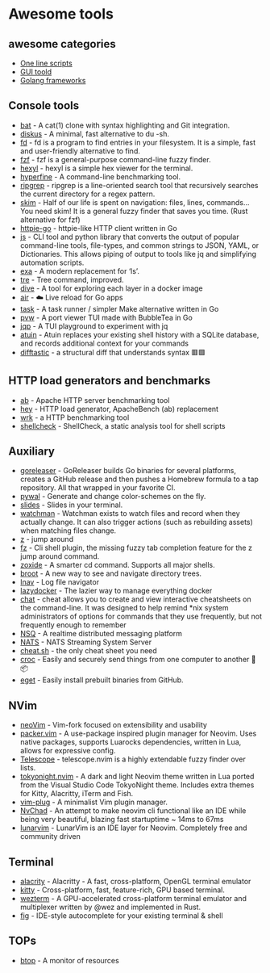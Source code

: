 # Awesome tools

## awesome categories

* [One line scripts](./oneline.md)
* [GUI toold](./gui.md)
* [Golang frameworks](./go_framework.md)

## Console tools

* [bat](https://github.com/sharkdp/bat) - A cat(1) clone with syntax highlighting and Git integration.
* [diskus](https://github.com/sharkdp/diskus) - A minimal, fast alternative to du -sh.
* [fd](https://github.com/sharkdp/fd) - fd is a program to find entries in your filesystem. It is a simple, fast and user-friendly alternative to find.
* [fzf](https://github.com/junegunn/fzf) - fzf is a general-purpose command-line fuzzy finder.
* [hexyl](https://github.com/sharkdp/hexyl) - hexyl is a simple hex viewer for the terminal.
* [hyperfine](https://github.com/sharkdp/hyperfine) - A command-line benchmarking tool.
* [ripgrep](https://github.com/BurntSushi/ripgrep) - ripgrep is a line-oriented search tool that recursively searches the current directory for a regex pattern.
* [skim](https://github.com/lotabout/skim) - Half of our life is spent on navigation: files, lines, commands… You need skim! It is a general fuzzy finder that saves you time. (Rust alternative for fzf)
* [httpie-go](https://github.com/nojima/httpie-go) - httpie-like HTTP client written in Go
* [js](https://github.com/kellyjonbrazil/jc) - CLI tool and python library that converts the output of popular command-line tools, file-types, and common strings to JSON, YAML, or Dictionaries. This allows piping of output to tools like jq and simplifying automation scripts.
* [exa](https://github.com/ogham/exa) - A modern replacement for ‘ls’.
* [tre](https://github.com/dduan/tre) - Tree command, improved.
* [dive](https://github.com/wagoodman/dive) - A tool for exploring each layer in a docker image
* [air](https://github.com/cosmtrek/air) - ☁️ Live reload for Go apps
* [task](https://github.com/go-task/task) - A task runner / simpler Make alternative written in Go
* [pvw](https://github.com/allyring/pvw) - A port viewer TUI made with BubbleTea in Go
* [jqp](https://github.com/noahgorstein/jqp) - A TUI playground to experiment with jq
* [atuin](https://github.com/ellie/atuin) - Atuin replaces your existing shell history with a SQLite database, and records additional context for your commands
* [difftastic](https://github.com/Wilfred/difftastic) - a structural diff that understands syntax 🟥🟩

## HTTP load generators and benchmarks

* [ab](https://httpd.apache.org/docs/2.4/programs/ab.html) - Apache HTTP server benchmarking tool
* [hey](https://github.com/rakyll/hey) - HTTP load generator, ApacheBench (ab) replacement
* [wrk](https://github.com/wg/wrk) - a HTTP benchmarking tool
* [shellcheck](https://github.com/koalaman/shellcheck) - ShellCheck, a static analysis tool for shell scripts

## Auxiliary

* [goreleaser](https://github.com/goreleaser/goreleaser) - GoReleaser builds Go binaries for several platforms, creates a GitHub release and then pushes a Homebrew formula to a tap repository. All that wrapped in your favorite CI.
* [pywal](https://github.com/dylanaraps/pywal) - Generate and change color-schemes on the fly.
* [slides](https://github.com/maaslalani/slides) - Slides in your terminal.
* [watchman](https://github.com/facebook/watchman) - Watchman exists to watch files and record when they actually change. It can also trigger actions (such as rebuilding assets) when matching files change.
* [z](https://github.com/rupa/z) - jump around
* [fz](https://github.com/changyuheng/fz.sh) - Cli shell plugin, the missing fuzzy tab completion feature for the z jump around command.
* [zoxide](https://github.com/ajeetdsouza/zoxide) - A smarter cd command. Supports all major shells.
* [broot](https://github.com/Canop/broot) - A new way to see and navigate directory trees.
* [lnav](https://github.com/tstack/lnav) - Log file navigator
* [lazydocker](https://github.com/jesseduffield/lazydocker) - The lazier way to manage everything docker
* [chat](https://github.com/cheat/cheat) - cheat allows you to create and view interactive cheatsheets on the command-line. It was designed to help remind *nix system administrators of options for commands that they use frequently, but not frequently enough to remember
* [NSQ](https://github.com/nsqio/nsq) - A realtime distributed messaging platform
* [NATS](https://github.com/nats-io/nats-streaming-server) - NATS Streaming System Server
* [cheat.sh](https://github.com/chubin/cheat.sh) - the only cheat sheet you need
* [croc](https://github.com/schollz/croc) - Easily and securely send things from one computer to another 🐊 📦
* [eget](https://github.com/zyedidia/eget) - Easily install prebuilt binaries from GitHub.

## NVim

* [neoVim](https://github.com/neovim/neovim) - Vim-fork focused on extensibility and usability
* [packer.vim](https://github.com/wbthomason/packer.nvim) - A use-package inspired plugin manager for Neovim. Uses native packages, supports Luarocks dependencies, written in Lua, allows for expressive config.
* [Telescope](https://github.com/nvim-telescope/telescope.nvim) - telescope.nvim is a highly extendable fuzzy finder over lists.
* [tokyonight.nvim](https://github.com/folke/tokyonight.nvim) - A dark and light Neovim theme written in Lua ported from the Visual Studio Code TokyoNight theme. Includes extra themes for Kitty, Alacritty, iTerm and Fish.
* [vim-plug](https://github.com/junegunn/vim-plug) - A minimalist Vim plugin manager.
* [NvChad](https://github.com/NvChad/NvChad) - An attempt to make neovim cli functional like an IDE while being very beautiful, blazing fast startuptime ~ 14ms to 67ms
* [lunarvim](https://github.com/lunarvim/lunarvim) - LunarVim is an IDE layer for Neovim. Completely free and community driven

## Terminal

* [alacrity](https://github.com/alacritty/alacritty) - Alacritty - A fast, cross-platform, OpenGL terminal emulator
* [kitty](https://github.com/kovidgoyal/kitty) - Cross-platform, fast, feature-rich, GPU based terminal.
* [wezterm](https://github.com/wez/wezterm) - A GPU-accelerated cross-platform terminal emulator and multiplexer written by @wez and implemented in Rust.
* [fig](https://github.com/withfig/autocomplete) - IDE-style autocomplete for your existing terminal & shell

## TOPs

* [btop](https://github.com/aristocratos/btop) - A monitor of resources
